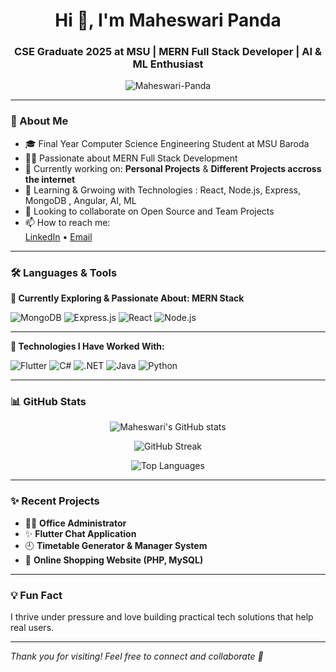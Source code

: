 <h1 align="center">Hi 👋, I'm Maheswari Panda</h1>
<h3 align="center">CSE Graduate 2025 at MSU | MERN Full Stack Developer | AI & ML Enthusiast </h3>

<p align="center">
  <img src="https://komarev.com/ghpvc/?username=Maheswari-Panda&label=Profile%20views&color=0e75b6&style=flat" alt="Maheswari-Panda" />
</p>

---

### 🚀 About Me

- 🎓 Final Year Computer Science Engineering Student at MSU Baroda  
- 👩‍💻 Passionate about MERN Full Stack Development  
- 🔭 Currently working on: **Personal Projects** & **Different Projects accross the internet**  
- 🌱 Learning & Grwoing with Technologies : React, Node.js, Express, MongoDB , Angular, AI, ML
- 👯 Looking to collaborate on Open Source and Team Projects  
- 📫 How to reach me:  
  [LinkedIn](https://www.linkedin.com/in/maheswari-panda-155837219/) • [Email](mailto:maheswaripanda20112004@gmail.com)

---

### 🛠️ Languages & Tools


**🌟 Currently Exploring & Passionate About: MERN Stack**

![MongoDB](https://img.shields.io/badge/-MongoDB-47A248?style=flat&logo=mongodb&logoColor=white)
![Express.js](https://img.shields.io/badge/-Express.js-000000?style=flat&logo=express&logoColor=white)
![React](https://img.shields.io/badge/-React-61DAFB?style=flat&logo=react&logoColor=black)
![Node.js](https://img.shields.io/badge/-Node.js-339933?style=flat&logo=nodedotjs&logoColor=white)

---

**💼 Technologies I Have Worked With:**

![Flutter](https://img.shields.io/badge/-Flutter-02569B?style=flat&logo=flutter&logoColor=white)
![C#](https://img.shields.io/badge/-C%23-239120?style=flat&logo=c-sharp&logoColor=white)
![.NET](https://img.shields.io/badge/-.NET-512BD4?style=flat&logo=dotnet&logoColor=white)
![Java](https://img.shields.io/badge/-Java-007396?style=flat&logo=java&logoColor=white)
![Python](https://img.shields.io/badge/-Python-3776AB?style=flat&logo=python&logoColor=white)

---

### 📊 GitHub Stats

<p align="center">
  <img src="https://github-readme-stats.vercel.app/api?username=Maheswari-Panda&show_icons=true&theme=radical" alt="Maheswari's GitHub stats" />
</p>

<p align="center">
  <img src="https://github-readme-streak-stats.herokuapp.com/?user=Maheswari-Panda&theme=radical" alt="GitHub Streak" />
</p>

<p align="center">
  <img src="https://github-readme-stats.vercel.app/api/top-langs/?username=Maheswari-Panda&layout=compact&theme=radical" alt="Top Languages" />
</p>

---

### ✨ Recent Projects
- 👩‍💻 **Office Administrator**
- ✨ **Flutter Chat Application**
- 🕘 **Timetable Generator & Manager System** 
- 🛒 **Online Shopping Website (PHP, MySQL)**  

---

### 💡 Fun Fact
I thrive under pressure and love building practical tech solutions that help real users.

---

*Thank you for visiting! Feel free to connect and collaborate 🤝*
